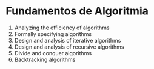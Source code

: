 # Fundamentos de Algoritmia
1. Analyzing the efficiency of algorithms
2. Formally specifying algorithms
3. Design and analysis of iterative algorithms
4. Design and analysis of recursive algorithms
5. Divide and conquer algorithms
6. Backtracking algorithms
